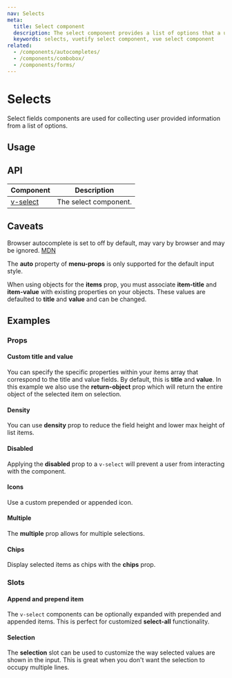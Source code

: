 ```yaml
---
nav: Selects
meta:
  title: Select component
  description: The select component provides a list of options that a user can make selections from.
  keywords: selects, vuetify select component, vue select component
related:
  - /components/autocompletes/
  - /components/combobox/
  - /components/forms/
---
```


# Selects

Select fields components are used for collecting user provided information from a list of options.

## Usage

<usage name="v-select" />

<entry />

## API

| Component | Description |
| - | - |
| [v-select](/api/v-select/) | The select component. |

<api-inline hide-links />

## Caveats

<alert type="info">

  Browser autocomplete is set to off by default, may vary by browser and may be ignored. [MDN](https://developer.mozilla.org/en-US/docs/Web/Security/Securing_your_site/Turning_off_form_autocompletion)

</alert>

<alert type="warning">

  The **auto** property of **menu-props** is only supported for the default input style.

</alert>

<alert type="error">

  When using objects for the **items** prop, you must associate **item-title** and **item-value** with existing properties on your objects. These values are defaulted to **title** and **value** and can be changed.

</alert>

## Examples

### Props

#### Custom title and value

You can specify the specific properties within your items array that correspond to the title and value fields. By default, this is **title** and **value**. In this example we also use the **return-object** prop which will return the entire object of the selected item on selection.

<example file="v-select/prop-custom-title-and-value" />

#### Density

You can use **density** prop to reduce the field height and lower max height of list items.

<example file="v-select/prop-dense" />

#### Disabled

Applying the **disabled** prop to a `v-select` will prevent a user from interacting with the component.

<example file="v-select/prop-disabled" />

#### Icons

Use a custom prepended or appended icon.

<example file="v-select/prop-icons" />

<!-- #### Menu props

Custom props can be passed directly to `v-menu` using **menuProps** prop. In this example menu is force directed to top and shifted to top.

<example file="v-select/prop-menu-props" /> -->

#### Multiple

The **multiple** prop allows for multiple selections.

<example file="v-select/prop-multiple" />

#### Chips

Display selected items as chips with the **chips** prop.

<example file="v-select/prop-chips" />

<!-- #### Readonly

You can use the **readonly** prop on `v-select` which will prevent a user from changing its value.

<example file="v-select/prop-readonly" /> -->

### Slots

#### Append and prepend item

The `v-select` components can be optionally expanded with prepended and appended items. This is perfect for customized **select-all** functionality.

<example file="v-select/slot-append-and-prepend-item" />

#### Selection

The **selection** slot can be used to customize the way selected values are shown in the input. This is great when you don't want the selection to occupy multiple lines.

<example file="v-select/slot-selection" />
